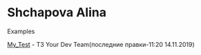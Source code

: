 
# Shchapova Alina
Examples

[My_Test](https://kuraikitsune1.github.io/My_Test/) - ТЗ Your Dev Team(последние правки-11:20 14.11.2019)

